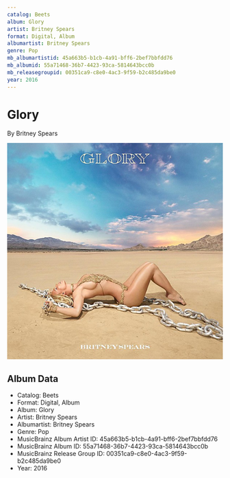 ```yaml
---
catalog: Beets
album: Glory
artist: Britney Spears
format: Digital, Album
albumartist: Britney Spears
genre: Pop
mb_albumartistid: 45a663b5-b1cb-4a91-bff6-2bef7bbfdd76
mb_albumid: 55a71468-36b7-4423-93ca-5814643bcc0b
mb_releasegroupid: 00351ca9-c8e0-4ac3-9f59-b2c485da9be0
year: 2016
---
```


# Glory

By Britney Spears

![](../../assets/beetscovers/Britney_Spears-Glory.jpg)

## Album Data

- Catalog: Beets
- Format: Digital, Album
- Album: Glory
- Artist: Britney Spears
- Albumartist: Britney Spears
- Genre: Pop
- MusicBrainz Album Artist ID: 45a663b5-b1cb-4a91-bff6-2bef7bbfdd76
- MusicBrainz Album ID: 55a71468-36b7-4423-93ca-5814643bcc0b
- MusicBrainz Release Group ID: 00351ca9-c8e0-4ac3-9f59-b2c485da9be0
- Year: 2016

